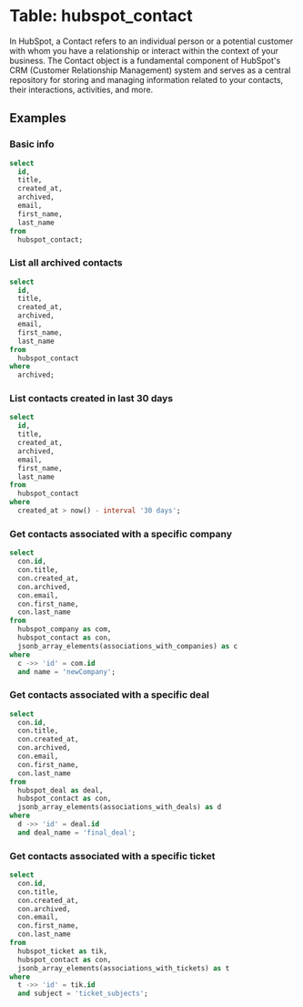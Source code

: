 # Table: hubspot_contact

In HubSpot, a Contact refers to an individual person or a potential customer with whom you have a relationship or interact within the context of your business. The Contact object is a fundamental component of HubSpot's CRM (Customer Relationship Management) system and serves as a central repository for storing and managing information related to your contacts, their interactions, activities, and more.

## Examples

### Basic info

```sql
select
  id,
  title,
  created_at,
  archived,
  email,
  first_name,
  last_name
from
  hubspot_contact;
```

### List all archived contacts

```sql
select
  id,
  title,
  created_at,
  archived,
  email,
  first_name,
  last_name
from
  hubspot_contact
where
  archived;
```

### List contacts created in last 30 days

```sql
select
  id,
  title,
  created_at,
  archived,
  email,
  first_name,
  last_name
from
  hubspot_contact
where
  created_at > now() - interval '30 days';
```

### Get contacts associated with a specific company

```sql
select
  con.id,
  con.title,
  con.created_at,
  con.archived,
  con.email,
  con.first_name,
  con.last_name
from
  hubspot_company as com,
  hubspot_contact as con,
  jsonb_array_elements(associations_with_companies) as c
where
  c ->> 'id' = com.id
  and name = 'newCompany';
```

### Get contacts associated with a specific deal

```sql
select
  con.id,
  con.title,
  con.created_at,
  con.archived,
  con.email,
  con.first_name,
  con.last_name
from
  hubspot_deal as deal,
  hubspot_contact as con,
  jsonb_array_elements(associations_with_deals) as d
where
  d ->> 'id' = deal.id
  and deal_name = 'final_deal';
```

### Get contacts associated with a specific ticket

```sql
select
  con.id,
  con.title,
  con.created_at,
  con.archived,
  con.email,
  con.first_name,
  con.last_name
from
  hubspot_ticket as tik,
  hubspot_contact as con,
  jsonb_array_elements(associations_with_tickets) as t
where
  t ->> 'id' = tik.id
  and subject = 'ticket_subjects';
```